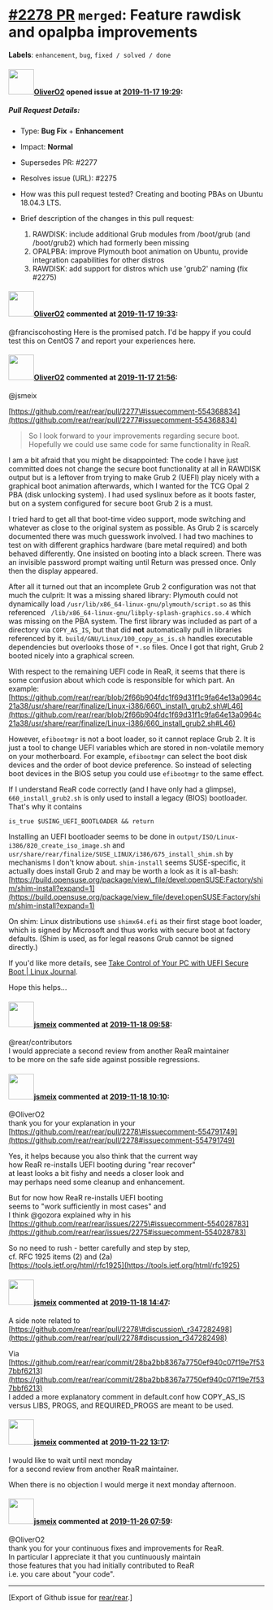 [\#2278 PR](https://github.com/rear/rear/pull/2278) `merged`: Feature rawdisk and opalpba improvements
======================================================================================================

**Labels**: `enhancement`, `bug`, `fixed / solved / done`

#### <img src="https://avatars.githubusercontent.com/u/4660803?v=4" width="50">[OliverO2](https://github.com/OliverO2) opened issue at [2019-11-17 19:29](https://github.com/rear/rear/pull/2278):

##### Pull Request Details:

-   Type: **Bug Fix** + **Enhancement**

-   Impact: **Normal**

-   Supersedes PR: \#2277

-   Resolves issue (URL): \#2275

-   How was this pull request tested? Creating and booting PBAs on
    Ubuntu 18.04.3 LTS.

-   Brief description of the changes in this pull request:

    1.  RAWDISK: include additional Grub modules from /boot/grub (and
        /boot/grub2) which had formerly been missing
    2.  OPALPBA: improve Plymouth boot animation on Ubuntu, provide
        integration capabilities for other distros
    3.  RAWDISK: add support for distros which use 'grub2' naming (fix
        \#2275)

#### <img src="https://avatars.githubusercontent.com/u/4660803?v=4" width="50">[OliverO2](https://github.com/OliverO2) commented at [2019-11-17 19:33](https://github.com/rear/rear/pull/2278#issuecomment-554778237):

@franciscohosting Here is the promised patch. I'd be happy if you could
test this on CentOS 7 and report your experiences here.

#### <img src="https://avatars.githubusercontent.com/u/4660803?v=4" width="50">[OliverO2](https://github.com/OliverO2) commented at [2019-11-17 21:56](https://github.com/rear/rear/pull/2278#issuecomment-554791749):

@jsmeix

[https://github.com/rear/rear/pull/2277\#issuecomment-554368834](https://github.com/rear/rear/pull/2277#issuecomment-554368834)

> So I look forward to your improvements regarding secure boot.  
> Hopefully we could use same code for same functionality in ReaR.

I am a bit afraid that you might be disappointed: The code I have just
committed does not change the secure boot functionality at all in
RAWDISK output but is a leftover from trying to make Grub 2 (UEFI) play
nicely with a graphical boot animation afterwards, which I wanted for
the TCG Opal 2 PBA (disk unlocking system). I had used syslinux before
as it boots faster, but on a system configured for secure boot Grub 2 is
a must.

I tried hard to get all that boot-time video support, mode switching and
whatever as close to the original system as possible. As Grub 2 is
scarcely documented there was much guesswork involved. I had two
machines to test on with different graphics hardware (bare metal
required) and both behaved differently. One insisted on booting into a
black screen. There was an invisible password prompt waiting until
Return was pressed once. Only then the display appeared.

After all it turned out that an incomplete Grub 2 configuration was not
that much the culprit: It was a missing shared library: Plymouth could
not dynamically load `/usr/lib/x86_64-linux-gnu/plymouth/script.so` as
this referenced ` /lib/x86_64-linux-gnu/libply-splash-graphics.so.4`
which was missing on the PBA system. The first library was included as
part of a directory via `COPY_AS_IS`, but that did **not** automatically
pull in libraries referenced by it. `build/GNU/Linux/100_copy_as_is.sh`
handles executable dependencies but overlooks those of `*.so` files.
Once I got that right, Grub 2 booted nicely into a graphical screen.

With respect to the remaining UEFI code in ReaR, it seems that there is
some confusion about which code is responsible for which part. An
example:  
[https://github.com/rear/rear/blob/2f66b904fdc1f69d31f1c9fa64e13a0964c21a38/usr/share/rear/finalize/Linux-i386/660\_install\_grub2.sh\#L46](https://github.com/rear/rear/blob/2f66b904fdc1f69d31f1c9fa64e13a0964c21a38/usr/share/rear/finalize/Linux-i386/660_install_grub2.sh#L46)

However, `efibootmgr` is not a boot loader, so it cannot replace Grub 2.
It is just a tool to change UEFI variables which are stored in
non-volatile memory on your motherboard. For example, `efibootmgr` can
select the boot disk devices and the order of boot device preference. So
instead of selecting boot devices in the BIOS setup you could use
`efibootmgr` to the same effect.

If I understand ReaR code correctly (and I have only had a glimpse),
`660_install_grub2.sh` is only used to install a legacy (BIOS)
bootloader. That's why it contains

    is_true $USING_UEFI_BOOTLOADER && return

Installing an UEFI bootloader seems to be done in
`output/ISO/Linux-i386/820_create_iso_image.sh` and
`usr/share/rear/finalize/SUSE_LINUX/i386/675_install_shim.sh` by
mechanisms I don't know about. `shim-install` seems SUSE-specific, it
actually does install Grub 2 and may be worth a look as it is all-bash:
[https://build.opensuse.org/package/view\_file/devel:openSUSE:Factory/shim/shim-install?expand=1](https://build.opensuse.org/package/view_file/devel:openSUSE:Factory/shim/shim-install?expand=1)

On shim: Linux distributions use `shimx64.efi` as their first stage boot
loader, which is signed by Microsoft and thus works with secure boot at
factory defaults. (Shim is used, as for legal reasons Grub cannot be
signed directly.)

If you'd like more details, see [Take Control of Your PC with UEFI
Secure Boot | Linux
Journal](https://www.linuxjournal.com/content/take-control-your-pc-uefi-secure-boot).

Hope this helps...

#### <img src="https://avatars.githubusercontent.com/u/1788608?u=925fc54e2ce01551392622446ece427f51e2f0ce&v=4" width="50">[jsmeix](https://github.com/jsmeix) commented at [2019-11-18 09:58](https://github.com/rear/rear/pull/2278#issuecomment-554942607):

@rear/contributors  
I would appreciate a second review from another ReaR maintainer  
to be more on the safe side against possible regressions.

#### <img src="https://avatars.githubusercontent.com/u/1788608?u=925fc54e2ce01551392622446ece427f51e2f0ce&v=4" width="50">[jsmeix](https://github.com/jsmeix) commented at [2019-11-18 10:10](https://github.com/rear/rear/pull/2278#issuecomment-554947084):

@OliverO2  
thank you for your explanation in your  
[https://github.com/rear/rear/pull/2278\#issuecomment-554791749](https://github.com/rear/rear/pull/2278#issuecomment-554791749)

Yes, it helps because you also think that the current way  
how ReaR re-installs UEFI booting during "rear recover"  
at least looks a bit fishy and needs a closer look and  
may perhaps need some cleanup and enhancement.

But for now how ReaR re-installs UEFI booting  
seems to "work sufficiently in most cases" and  
I think @gozora explained why in his  
[https://github.com/rear/rear/issues/2275\#issuecomment-554028783](https://github.com/rear/rear/issues/2275#issuecomment-554028783)

So no need to rush - better carefully and step by step,  
cf. RFC 1925 items (2) and (2a)  
[https://tools.ietf.org/html/rfc1925](https://tools.ietf.org/html/rfc1925)

#### <img src="https://avatars.githubusercontent.com/u/1788608?u=925fc54e2ce01551392622446ece427f51e2f0ce&v=4" width="50">[jsmeix](https://github.com/jsmeix) commented at [2019-11-18 14:47](https://github.com/rear/rear/pull/2278#issuecomment-555046879):

A side note related to  
[https://github.com/rear/rear/pull/2278\#discussion\_r347282498](https://github.com/rear/rear/pull/2278#discussion_r347282498)

Via  
[https://github.com/rear/rear/commit/28ba2bb8367a7750ef940c07f19e7f537bbf6213](https://github.com/rear/rear/commit/28ba2bb8367a7750ef940c07f19e7f537bbf6213)  
I added a more explanatory comment in default.conf how COPY\_AS\_IS  
versus LIBS, PROGS, and REQUIRED\_PROGS are meant to be used.

#### <img src="https://avatars.githubusercontent.com/u/1788608?u=925fc54e2ce01551392622446ece427f51e2f0ce&v=4" width="50">[jsmeix](https://github.com/jsmeix) commented at [2019-11-22 13:17](https://github.com/rear/rear/pull/2278#issuecomment-557528076):

I would like to wait until next monday  
for a second review from another ReaR maintainer.

When there is no objection I would merge it next monday afternoon.

#### <img src="https://avatars.githubusercontent.com/u/1788608?u=925fc54e2ce01551392622446ece427f51e2f0ce&v=4" width="50">[jsmeix](https://github.com/jsmeix) commented at [2019-11-26 07:59](https://github.com/rear/rear/pull/2278#issuecomment-558508086):

@OliverO2  
thank you for your continuous fixes and improvements for ReaR.  
In particular I appreciate it that you cuntinuously maintain  
those features that you had initially contributed to ReaR  
i.e. you care about "your code".

------------------------------------------------------------------------

\[Export of Github issue for
[rear/rear](https://github.com/rear/rear).\]
